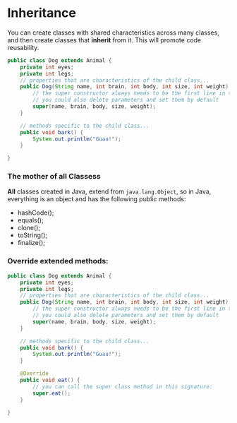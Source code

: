 # Inheritance

You can create classes with shared characteristics across many classes, and then create classes that **inherit** from it. This will promote code reusability.
```java
public class Dog extends Animal {
	private int eyes;
	private int legs;
	// properties that are characteristics of the child class...
	public Dog(String name, int brain, int body, int size, int weight) {
		// the super constructor always needs to be the first line in the child class constructor
		// you could also delete parameters and set them by default
		super(name, brain, body, size, weight);
	}

	// methods specific to the child class...
	public void bark() {
		System.out.printlm("Guau!");
	}

}
```

### The mother of all Classess
**All** classes created in Java, extend from `java.lang.Object`, so in Java, everything is an object and has the following public methods:
* hashCode();
* equals();
* clone();
* toString();
* finalize();

### Override extended methods:
```java
public class Dog extends Animal {
	private int eyes;
	private int legs;
	// properties that are characteristics of the child class...
	public Dog(String name, int brain, int body, int size, int weight) {
		// the super constructor always needs to be the first line in the child class constructor
		// you could also delete parameters and set them by default
		super(name, brain, body, size, weight);
	}

	// methods specific to the child class...
	public void bark() {
		System.out.printlm("Guau!");
	}

	@Override
	public void eat() {
		// you can call the super class method in this signature:
		super.eat();
	}

}
```